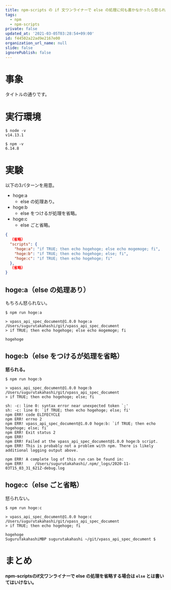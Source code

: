 ```yaml
---
title: npm-scripts の if 文ワンライナーで else の処理に何も書かなかったら怒られる件
tags:
  - npm
  - npm-scripts
private: false
updated_at: '2021-03-05T03:28:54+09:00'
id: f44502a22ad9e2167e00
organization_url_name: null
slide: false
ignorePublish: false
---
```

# 事象

タイトルの通りです。

# 実行環境

```
$ node -v
v14.13.1

$ npm -v
6.14.8
```

# 実験

以下の3パターンを用意。

- hoge:a
    - else の処理あり。
- hoge:b
    - else をつけるが処理を省略。
- hoge:c
    - else ごと省略。

```json:package.json
{
  （省略）
  "scripts": {
    "hoge:a": "if TRUE; then echo hogehoge; else echo mogemoge; fi",
    "hoge:b": "if TRUE; then echo hogehoge; else; fi",
    "hoge:c": "if TRUE; then echo hogehoge; fi"
  },
  （省略）
}
```

## hoge:a（else の処理あり）

もちろん怒られない。

```
$ npm run hoge:a

> vpass_api_spec_document@1.0.0 hoge:a /Users/sugurutakahashi/git/vpass_api_spec_document
> if TRUE; then echo hogehoge; else echo mogemoge; fi

hogehoge
```

## hoge:b（else をつけるが処理を省略）

**怒られる。**

```
$ npm run hoge:b

> vpass_api_spec_document@1.0.0 hoge:b /Users/sugurutakahashi/git/vpass_api_spec_document
> if TRUE; then echo hogehoge; else; fi

sh: -c: line 0: syntax error near unexpected token `;'
sh: -c: line 0: `if TRUE; then echo hogehoge; else; fi'
npm ERR! code ELIFECYCLE
npm ERR! errno 2
npm ERR! vpass_api_spec_document@1.0.0 hoge:b: `if TRUE; then echo hogehoge; else; fi`
npm ERR! Exit status 2
npm ERR! 
npm ERR! Failed at the vpass_api_spec_document@1.0.0 hoge:b script.
npm ERR! This is probably not a problem with npm. There is likely additional logging output above.

npm ERR! A complete log of this run can be found in:
npm ERR!     /Users/sugurutakahashi/.npm/_logs/2020-11-03T15_03_31_621Z-debug.log
```

## hoge:c（else ごと省略）

怒られない。

```
$ npm run hoge:c

> vpass_api_spec_document@1.0.0 hoge:c /Users/sugurutakahashi/git/vpass_api_spec_document
> if TRUE; then echo hogehoge; fi

hogehoge
SuguruTakahashiMBP sugurutakahashi ~/git/vpass_api_spec_document $ 
```

# まとめ
**npm-scriptsのif文ワンライナーで else の処理を省略する場合は `else` とは書いてはいけない。**
